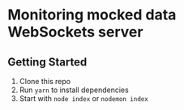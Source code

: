 Monitoring mocked data WebSockets server
===========================================

## Getting Started

1. Clone this repo
2. Run `yarn` to install dependencies
3. Start with `node index` or `nodemon index`